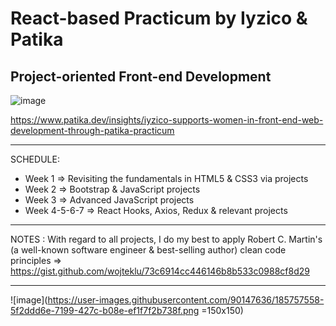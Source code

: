 # React-based Practicum by Iyzico & Patika
## Project-oriented Front-end Development


![image](https://user-images.githubusercontent.com/90147636/184831442-e0e521b2-28e5-4082-8f20-bc55ec1a5cf6.png)

https://www.patika.dev/insights/iyzico-supports-women-in-front-end-web-development-through-patika-practicum

<hr>

SCHEDULE:
- Week 1 => Revisiting the fundamentals in HTML5 & CSS3 via projects
- Week 2 => Bootstrap & JavaScript projects
- Week 3 => Advanced JavaScript projects
- Week 4-5-6-7 => React Hooks, Axios, Redux & relevant projects

<hr>

NOTES : With regard to all projects, I do my best to apply Robert C. Martin's (a well-known software engineer & best-selling author) clean code principles => https://gist.github.com/wojteklu/73c6914cc446146b8b533c0988cf8d29 

<hr>

![image](https://user-images.githubusercontent.com/90147636/185757558-5f2ddd6e-7199-427c-b08e-ef1f7f2b738f.png =150x150)

